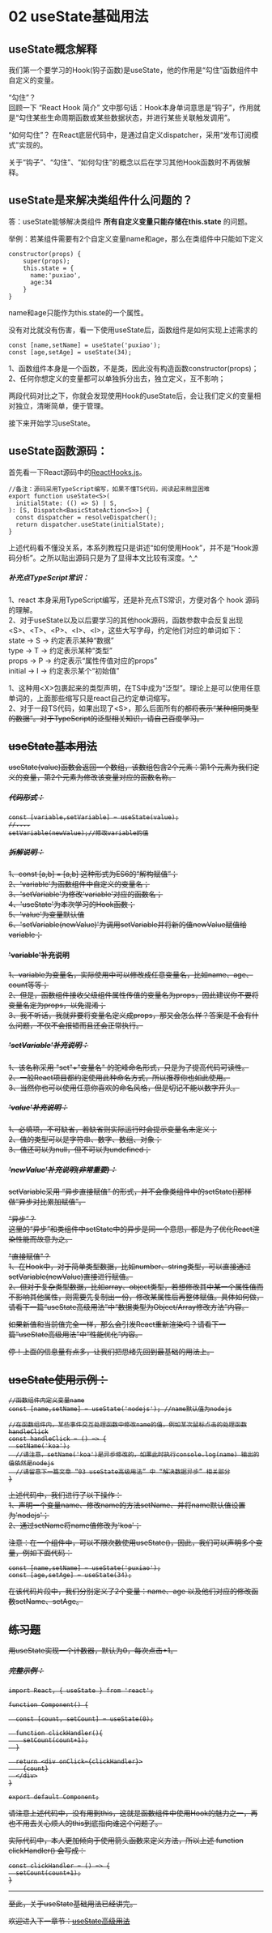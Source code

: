 # 02 useState基础用法

## useState概念解释
我们第一个要学习的Hook(钩子函数)是useState，他的作用是“勾住”函数组件中自定义的变量。  

“勾住”？  
回顾一下 “React Hook 简介” 文中那句话：Hook本身单词意思是“钩子”，作用就是“勾住某些生命周期函数或某些数据状态，并进行某些关联触发调用”。  

“如何勾住”？
在React底层代码中，是通过自定义dispatcher，采用“发布订阅模式”实现的。  

关于“钩子”、“勾住”、“如何勾住”的概念以后在学习其他Hook函数时不再做解释。  

## useState是来解决类组件什么问题的？

答：useState能够解决类组件 **所有自定义变量只能存储在this.state** 的问题。

举例：若某组件需要有2个自定义变量name和age，那么在类组件中只能如下定义

    constructor(props) {
        super(props);
        this.state = {
          name:'puxiao',
          age:34
        }
    }

name和age只能作为this.state的一个属性。

没有对比就没有伤害，看一下使用useState后，函数组件是如何实现上述需求的

    const [name,setName] = useState('puxiao');
    const [age,setAge] = useState(34);

1、函数组件本身是一个函数，不是类，因此没有构造函数constructor(props)；  
2、任何你想定义的变量都可以单独拆分出去，独立定义，互不影响；

两段代码对比之下，你就会发现使用Hook的useState后，会让我们定义的变量相对独立，清晰简单，便于管理。  

接下来开始学习useState。   

## useState函数源码：

首先看一下React源码中的[ReactHooks.js](https://github.com/facebook/react/blob/master/packages/react/src/ReactHooks.js)。

    //备注：源码采用TypeScript编写，如果不懂TS代码，阅读起来稍显困难
    export function useState<S>(
      initialState: (() => S) | S,
    ): [S, Dispatch<BasicStateAction<S>>] {
      const dispatcher = resolveDispatcher();
      return dispatcher.useState(initialState);
    }

上述代码看不懂没关系，本系列教程只是讲述“如何使用Hook”，并不是“Hook源码分析”。之所以贴出源码只是为了显得本文比较有深度。^_^  

##### 补充点TypeScript常识：  
1、react 本身采用TypeScript编写，还是补充点TS常识，方便对各个 hook 源码的理解。  
2、对于useState以及以后要学习的其他hook源码，函数参数中会反复出现<S\>、<T\>、<P\>、<I\>、<I\>，这些大写字母，约定他们对应的单词如下：  
state -> S -> 约定表示某种“数据”  
type -> T -> 约定表示某种“类型”  
props -> P -> 约定表示“属性传值对应的props”  
initial -> I -> 约定表示某个“初始值”  
    
1、这种用<X\>包裹起来的类型声明，在TS中成为“泛型”。理论上是可以使用任意单词的，上面那些缩写只是react自己约定单词缩写。  
2、对于一段TS代码，如果出现了<S\>，那么后面所有的<S>都将表示“某种相同类型的数据”。对于TypeScript的泛型相关知识，请自己百度学习。  


## useState基本用法

useState(value)函数会返回一个数组，该数组包含2个元素：第1个元素为我们定义的变量，第2个元素为修改该变量对应的函数名称。  

##### 代码形式：  

    const [variable,setVariable] = useState(value);
    //....
    setVariable(newValue);//修改variable的值


##### 拆解说明：  

1、const [a,b] = [a,b] 这种形式为ES6的“解构赋值”；  
2、'variable'为函数组件中自定义的变量名；  
3、'setVariable'为修改'variable'对应的函数名；  
4、'useState'为本次学习的Hook函数；  
5、'value'为变量默认值  
6、'setVariable(newValue)'为调用setVariable并将新的值newValue赋值给variable；  

#### 'variable'补充说明
1、variable为变量名，实际使用中可以修改成任意变量名，比如name、age、count等等；  
2、但是，函数组件接收父级组件属性传值的变量名为props，因此建议你不要将变量名定为props，以免混淆；   
3、我不听话，我就非要将变量名定义成props，那又会怎么样？答案是不会有什么问题，不仅不会报错而且还会正常执行。  

##### 'setVariable'补充说明：  
1、该名称采用 "set"+"变量名" 的驼峰命名形式，只是为了提高代码可读性。  
2、一般React项目都约定使用此种命名方式，所以推荐你也如此使用。  
3、当然你也可以使用任意你喜欢的命名风格，但是切记不能以数字开头。  

##### 'value'补充说明：  
1、必填项，不可缺省，若缺省则实际运行时会提示变量名未定义；  
2、值的类型可以是字符串、数字、数组、对象；  
3、值还可以为null，但不可以为undefined；  

##### 'newValue'补充说明(非常重要)：
setVariable采用 “异步直接赋值” 的形式，并不会像类组件中的setState()那样做“异步对比累加赋值”。  

“异步”？  
这里的“异步”和类组件中setState中的异步是同一个意思，都是为了优化React渲染性能而故意为之。 

"直接赋值"？  
1、在Hook中，对于简单类型数据，比如number、string类型，可以直接通过setVariable(newValue)直接进行赋值。   
2、但对于复杂类型数据，比如array、object类型，若想修改其中某一个属性值而不影响其他属性，则需要先复制出一份，修改某属性后再整体赋值。具体如何做，请看下一篇“useState高级用法”中“数据类型为Objcet/Array修改方法”内容。 

如果新值和当前值完全一样，那么会引发React重新渲染吗？请看下一篇“useState高级用法”中“性能优化”内容。

停！上面的信息量有点多，让我们把思绪先回到最基础的用法上。  

## useState使用示例：  

    //函数组件内定义变量name
    const [name,setName] = useState('nodejs'); //name默认值为nodejs
    
    //在函数组件内，某些事件交互处理函数中修改name的值，例如某次鼠标点击的处理函数handleClick
    const handleClick = () => {
      setName('koa');
      //请注意，setName('koa')是异步修改的，如果此时执行console.log(name) 输出的值依然是nodejs
      //请留意下一篇文章 “03 useState高级用法” 中 “解决数据异步” 相关部分
    }


上述代码中，我们进行了以下操作：  
1、声明一个变量name、修改name的方法setName、并将name默认值设置为'nodejs'；  
2、通过setName将name值修改为'koa'；  

注意：在一个组件中，可以不限次数使用useState()，因此，我们可以声明多个变量，例如下面代码：  

    const [name,setName] = useState('puxiao');
    const [age,setAge] = useState(34);

在该代码片段中，我们分别定义了2个变量：name、age 以及他们对应的修改函数setName、setAge。


## 练习题
用useState实现一个计数器，默认为0，每次点击+1。  

##### 完整示例：

    import React, { useState } from 'react';
    
    function Component() {
    
      const [count, setCount] = useState(0);
    
      function clickHandler(){
        setCount(count+1);
      }
    
      return <div onClick={clickHandler}>
        {count}
      </div>
    }
    
    export default Component;

请注意上述代码中，没有用到this，这就是函数组件中使用Hook的魅力之一，再也不用去关心烦人的this到底指向谁这个问题了。  

实际代码中，本人更加倾向于使用箭头函数来定义方法，所以上述 function clickHandler() 会写成：  

    const clickHandler = () => {
      setCount(count+1);
    }

---

至此，关于useState基础用法已经讲完。

欢迎进入下一章节：[useState高级用法](https://github.com/puxiao/react-hook-tutorial/blob/master/03%20useState%E9%AB%98%E7%BA%A7%E7%94%A8%E6%B3%95.md)
